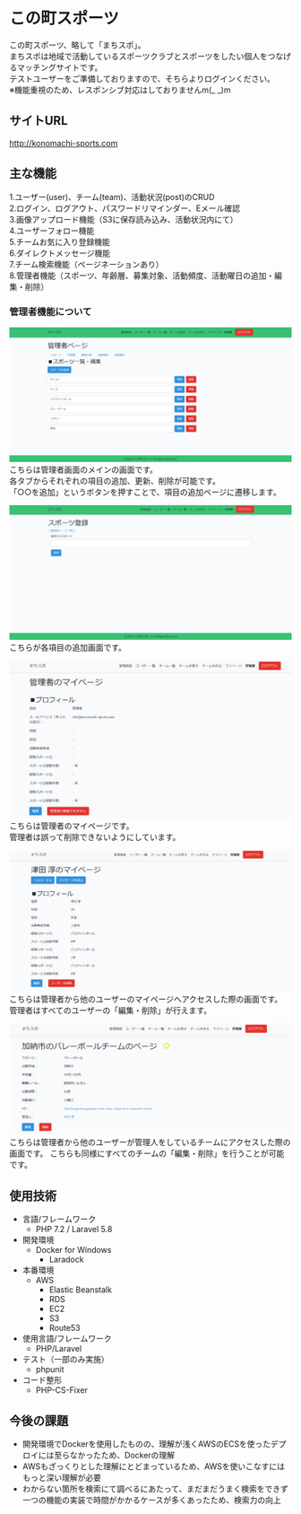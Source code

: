 # この町スポーツ

この町スポーツ、略して「まちスポ」。  
まちスポは地域で活動しているスポーツクラブとスポーツをしたい個人をつなげるマッチングサイトです。  
テストユーザーをご準備しておりますので、そちらよりログインください。  
※機能重視のため、レスポンシブ対応はしておりませんm(_ _)m

## サイトURL
http://konomachi-sports.com

## 主な機能

1.ユーザー(user)、チーム(team)、活動状況(post)のCRUD  
2.ログイン、ログアウト、パスワードリマインダー、Eメール確認  
3.画像アップロード機能（S3に保存読み込み、活動状況内にて）  
4.ユーザーフォロー機能  
5.チームお気に入り登録機能  
6.ダイレクトメッセージ機能  
7.チーム検索機能（ページネーションあり）  
8.管理者機能（スポーツ、年齢層、募集対象、活動頻度、活動曜日の追加・編集・削除）  

### 管理者機能について
![alt](storage/machi-spo_admin.PNG)  
こちらは管理者画面のメインの画面です。  
各タブからそれぞれの項目の追加、更新、削除が可能です。  
「○○を追加」というボタンを押すことで、項目の追加ページに遷移します。  

![alt](storage/machi-spo_admin2.PNG)  
こちらが各項目の追加画面です。  

![alt](storage/machi-spo_admin3.PNG)  
こちらは管理者のマイページです。  
管理者は誤って削除できないようにしています。

![alt](storage/machi-spo_admin4.PNG)  
こちらは管理者から他のユーザーのマイページへアクセスした際の画面です。  
管理者はすべてのユーザーの「編集・削除」が行えます。

![alt](storage/machi-spo_admin5.PNG)  
こちらは管理者から他のユーザーが管理人をしているチームにアクセスした際の画面です。
こちらも同様にすべてのチームの「編集・削除」を行うことが可能です。

## 使用技術
- 言語/フレームワーク
    - PHP 7.2 / Laravel 5.8
- 開発環境
    - Docker for Windows
        - Laradock
- 本番環境
    - AWS  
        - Elastic Beanstalk  
        - RDS  
        - EC2
        - S3
        - Route53
- 使用言語/フレームワーク
    - PHP/Laravel
- テスト（一部のみ実施）
    - phpunit
- コード整形
    - PHP-CS-Fixer
    
## 今後の課題

- 開発環境でDockerを使用したものの、理解が浅くAWSのECSを使ったデプロイには至らなかったため、Dockerの理解
- AWSもざっくりとした理解にとどまっているため、AWSを使いこなすにはもっと深い理解が必要
- わからない箇所を検索にて調べるにあたって、まだまだうまく検索をできず一つの機能の実装で時間がかかるケースが多くあったため、検索力の向上

